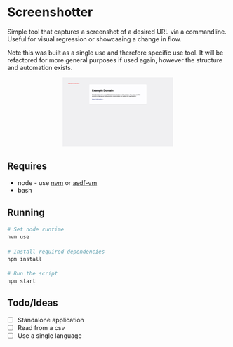 # Screenshotter

Simple tool that captures a screenshot of a desired URL via a commandline. Useful for visual regression or showcasing a change in flow.

Note this was built as a single use and therefore specific use tool. It will be refactored for more general purposes if used again, however the structure and automation exists.

<p align="center">
    <img width="50%" src="https://raw.githubusercontent.com/olmesm/screenshotter/master/example/example-screenshot.png" />
</p>

## Requires

- node - use [nvm](https://github.com/nvm-sh/nvm) or [asdf-vm](https://github.com/asdf-vm/asdf)
- bash

## Running

```sh
# Set node runtime
nvm use

# Install required dependencies
npm install

# Run the script
npm start
```

## Todo/Ideas

- [ ] Standalone application
- [ ] Read from a csv
- [ ] Use a single language
